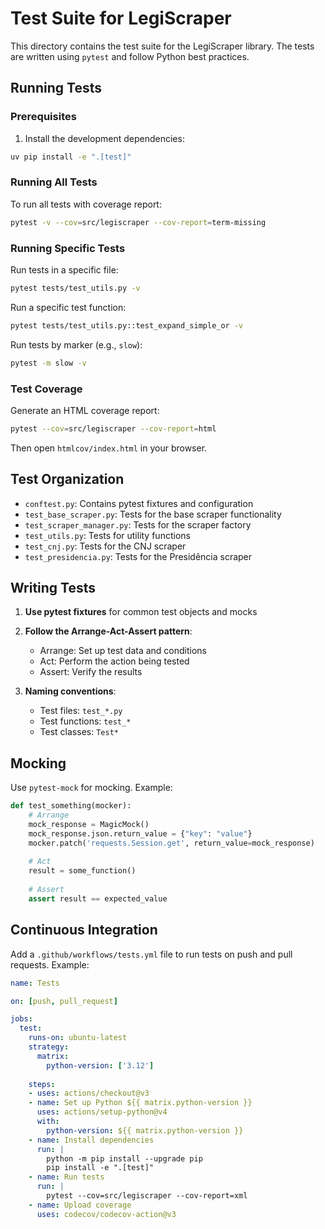# Test Suite for LegiScraper

This directory contains the test suite for the LegiScraper library. The tests are written using `pytest` and follow Python best practices.

## Running Tests

### Prerequisites

1. Install the development dependencies:

```bash
uv pip install -e ".[test]"
```

### Running All Tests

To run all tests with coverage report:

```bash
pytest -v --cov=src/legiscraper --cov-report=term-missing
```

### Running Specific Tests

Run tests in a specific file:

```bash
pytest tests/test_utils.py -v
```

Run a specific test function:

```bash
pytest tests/test_utils.py::test_expand_simple_or -v
```

Run tests by marker (e.g., `slow`):

```bash
pytest -m slow -v
```

### Test Coverage

Generate an HTML coverage report:

```bash
pytest --cov=src/legiscraper --cov-report=html
```

Then open `htmlcov/index.html` in your browser.

## Test Organization

- `conftest.py`: Contains pytest fixtures and configuration
- `test_base_scraper.py`: Tests for the base scraper functionality
- `test_scraper_manager.py`: Tests for the scraper factory
- `test_utils.py`: Tests for utility functions
- `test_cnj.py`: Tests for the CNJ scraper
- `test_presidencia.py`: Tests for the Presidência scraper

## Writing Tests

1. **Use pytest fixtures** for common test objects and mocks
2. **Follow the Arrange-Act-Assert pattern**:
   - Arrange: Set up test data and conditions
   - Act: Perform the action being tested
   - Assert: Verify the results

3. **Naming conventions**:
   - Test files: `test_*.py`
   - Test functions: `test_*`
   - Test classes: `Test*`

## Mocking

Use `pytest-mock` for mocking. Example:

```python
def test_something(mocker):
    # Arrange
    mock_response = MagicMock()
    mock_response.json.return_value = {"key": "value"}
    mocker.patch('requests.Session.get', return_value=mock_response)
    
    # Act
    result = some_function()
    
    # Assert
    assert result == expected_value
```

## Continuous Integration

Add a `.github/workflows/tests.yml` file to run tests on push and pull requests. Example:

```yaml
name: Tests

on: [push, pull_request]

jobs:
  test:
    runs-on: ubuntu-latest
    strategy:
      matrix:
        python-version: ['3.12']
    
    steps:
    - uses: actions/checkout@v3
    - name: Set up Python ${{ matrix.python-version }}
      uses: actions/setup-python@v4
      with:
        python-version: ${{ matrix.python-version }}
    - name: Install dependencies
      run: |
        python -m pip install --upgrade pip
        pip install -e ".[test]"
    - name: Run tests
      run: |
        pytest --cov=src/legiscraper --cov-report=xml
    - name: Upload coverage
      uses: codecov/codecov-action@v3
```
